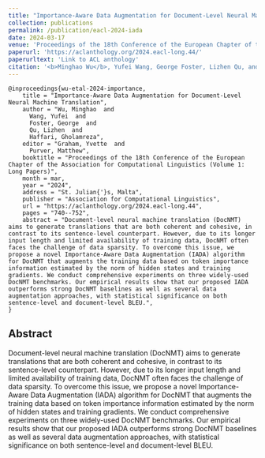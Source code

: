 ```yaml
---
title: "Importance-Aware Data Augmentation for Document-Level Neural Machine Translation"
collection: publications
permalink: /publication/eacl-2024-iada
date: 2024-03-17
venue: 'Proceedings of the 18th Conference of the European Chapter of the Association for Computational Linguistics (Volume 1: Long Papers)'
paperurl: 'https://aclanthology.org/2024.eacl-long.44/'
paperurltext: 'Link to ACL anthology'
citation: '<b>Minghao Wu</b>, Yufei Wang, George Foster, Lizhen Qu, and Gholamreza Haffari. 2024. <a href="https://aclanthology.org/2024.eacl-long.44/"><u>Importance-Aware Data Augmentation for Document-Level Neural Machine Translation</u></a>. <b>EACL 2024</b>'
---
```


```
@inproceedings{wu-etal-2024-importance,
    title = "Importance-Aware Data Augmentation for Document-Level Neural Machine Translation",
    author = "Wu, Minghao  and
      Wang, Yufei  and
      Foster, George  and
      Qu, Lizhen  and
      Haffari, Gholamreza",
    editor = "Graham, Yvette  and
      Purver, Matthew",
    booktitle = "Proceedings of the 18th Conference of the European Chapter of the Association for Computational Linguistics (Volume 1: Long Papers)",
    month = mar,
    year = "2024",
    address = "St. Julian{'}s, Malta",
    publisher = "Association for Computational Linguistics",
    url = "https://aclanthology.org/2024.eacl-long.44",
    pages = "740--752",
    abstract = "Document-level neural machine translation (DocNMT) aims to generate translations that are both coherent and cohesive, in contrast to its sentence-level counterpart. However, due to its longer input length and limited availability of training data, DocNMT often faces the challenge of data sparsity. To overcome this issue, we propose a novel Importance-Aware Data Augmentation (IADA) algorithm for DocNMT that augments the training data based on token importance information estimated by the norm of hidden states and training gradients. We conduct comprehensive experiments on three widely-used DocNMT benchmarks. Our empirical results show that our proposed IADA outperforms strong DocNMT baselines as well as several data augmentation approaches, with statistical significance on both sentence-level and document-level BLEU.",
}
```

## Abstract
Document-level neural machine translation (DocNMT) aims to generate translations that are both coherent and cohesive, in contrast to its sentence-level counterpart. However, due to its longer input length and limited availability of training data, DocNMT often faces the challenge of data sparsity. To overcome this issue, we propose a novel Importance-Aware Data Augmentation (IADA) algorithm for DocNMT that augments the training data based on token importance information estimated by the norm of hidden states and training gradients. We conduct comprehensive experiments on three widely-used DocNMT benchmarks. Our empirical results show that our proposed IADA outperforms strong DocNMT baselines as well as several data augmentation approaches, with statistical significance on both sentence-level and document-level BLEU.